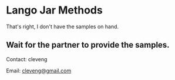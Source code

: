 # Lango Jar Methods

That's right, I don't have the samples on hand.

## Wait for the partner to provide the samples.

Contact: cleveng

Email: cleveng@gmail.com
